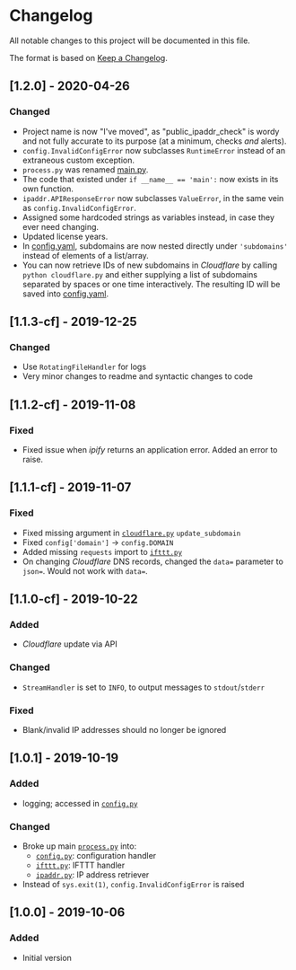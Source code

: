 # Changelog
All notable changes to this project will be documented in this file.

The format is based on [Keep a Changelog](https://keepachangelog.com/en/1.0.0/).

## [1.2.0] - 2020-04-26
### Changed
- Project name is now "I've moved", as "public_ipaddr_check" is wordy and not fully accurate to its purpose (at a minimum, checks *and* alerts).
- `config.InvalidConfigError` now subclasses `RuntimeError` instead of an extraneous custom exception.
- `process.py` was renamed [main.py](main.py).
- The code that existed under `if __name__ == 'main':` now exists in its own function.
- `ipaddr.APIResponseError` now subclasses `ValueError`, in the same vein as `config.InvalidConfigError`.
- Assigned some hardcoded strings as variables instead, in case they ever need changing.
- Updated license years.
- In [config.yaml](config.yaml.example), subdomains are now nested directly under `'subdomains'` instead of elements of a list/array.
- You can now retrieve IDs of new subdomains in *Cloudflare* by calling `python cloudflare.py` and either supplying a list of subdomains separated by spaces or one time interactively. The resulting ID will be saved into [config.yaml](config.yaml.example).

## [1.1.3-cf] - 2019-12-25
### Changed
- Use `RotatingFileHandler` for logs
- Very minor changes to readme and syntactic changes to code

## [1.1.2-cf] - 2019-11-08
### Fixed
- Fixed issue when *ipify* returns an application error. Added an error to raise.

## [1.1.1-cf] - 2019-11-07
### Fixed
- Fixed missing argument in [`cloudflare.py`](cloudflare.py) `update_subdomain`
- Fixed `config['domain']` -> `config.DOMAIN`
- Added missing `requests` import to [`ifttt.py`](ifttt.py)
- On changing *Cloudflare* DNS records, changed the `data=` parameter to `json=`. Would not work with `data=`.

## [1.1.0-cf] - 2019-10-22
### Added
- *Cloudflare* update via API

### Changed
- `StreamHandler` is set to `INFO`, to output messages to `stdout`/`stderr`

### Fixed
- Blank/invalid IP addresses should no longer be ignored

## [1.0.1] - 2019-10-19
### Added
- logging; accessed in [`config.py`](config.py)

### Changed
- Broke up main [`process.py`](process.py) into:
    - [`config.py`](config.py): configuration handler
    - [`ifttt.py`](ifttt.py): IFTTT handler
    - [`ipaddr.py`](ipaddr.py): IP address retriever
- Instead of `sys.exit(1)`, `config.InvalidConfigError` is raised

## [1.0.0] - 2019-10-06
### Added
- Initial version
